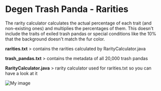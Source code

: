 # Degen Trash Panda - Rarities

The rarity calculator calculates the actual percentage of each trait (and non-existing ones) and multiplies the percentages of them. This doesn't include the traits of exiled trash pandas or special conditions like the 10% that the background doesn't match the fur color.

**rarities.txt** > contains the rarities calculated by RarityCalculator.java

**trash_pandas.txt** > contains the metadata of all 20,000 trash pandas

**RarityCalculator.java** > rarity calculator used for rarities.txt so you can have a look at it

![My image](https://3m2f5cl3ichhu6p6vyzvzjfzf2bp2vwgvmrcpujeanranzxwuubq.arweave.net/2zReiXtAjnp5_q4zXKS5LoL9VsarIifRJANiBub2pQM/?ext=png)
